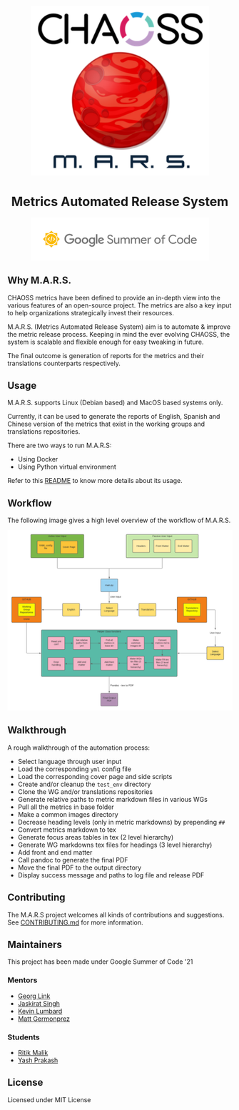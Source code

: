 <div align="center">
    <img src="assets/chaoss_mars_logo.png" width="400" alt="MARS logo"><br>
    <h1>
        Metrics Automated Release System
    </h1>
    <img src="assets/gsoc_logo.png" width="400" alt="GSoC logo"><br>
</div>

## Why M.A.R.S.

CHAOSS metrics have been defined to provide an in-depth view into the various features of an open-source project. The metrics are also a key input to help organizations strategically invest their resources.

M.A.R.S. (Metrics Automated Release System) aim is to automate & improve the metric release process. Keeping in mind the ever evolving CHAOSS, the system is scalable and flexible enough for easy tweaking in future.

The final outcome is generation of reports for the metrics and their translations counterparts respectively.

## Usage

M.A.R.S. supports Linux (Debian based) and MacOS based systems only. 

Currently, it can be used to generate the reports of English, Spanish and Chinese version of the metrics that exist in the working groups and translations repositories.

There are two ways to run M.A.R.S:

- Using Docker
- Using Python virtual environment

Refer to this [README](automation-english/README.md) to know more details about its usage.

## Workflow

The following image gives a high level overview of the workflow of M.A.R.S.

![MARS workflow](assets/MARS_Blueprint.png)

## Walkthrough

A rough walkthrough of the automation process:

* Select language through user input
* Load the corresponding `yml` config file
* Load the corresponding cover page and side scripts
* Create and/or cleanup the `test_env` directory
* Clone the WG and/or translations repositories
* Generate relative paths to metric markdown files in various WGs
* Pull all the metrics in base folder
* Make a common images directory
* Decrease heading levels (only in metric markdowns) by prepending `##`
* Convert metrics markdown to tex
* Generate focus areas tables in tex (2 level hierarchy)
* Generate WG markdowns tex files for headings (3 level hierarchy)
* Add front and end matter
* Call pandoc to generate the final PDF
* Move the final PDF to the output directory
* Display success message and paths to log file and release PDF

## Contributing

The M.A.R.S project welcomes all kinds of contributions and suggestions. See [CONTRIBUTING.md](CONTRIBUTING.md) for more information.  

## Maintainers

This project has been made under Google Summer of Code '21

### Mentors

* [Georg Link](https://github.com/georgLink)
* [Jaskirat Singh](https://github.com/jaskiratsingh2000)
* [Kevin Lumbard](https://github.com/klumb)
* [Matt Germonprez](https://github.com/germonprez)

### Students

* [Ritik Malik](https://github.com/ritik-malik)
* [Yash Prakash](https://github.com/yash2002109)

## License

Licensed under MIT License
